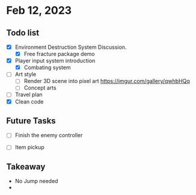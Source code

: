 # Feb 12, 2023

## Todo list
- [x] Environment Destruction System Discussion.
	- [x] Free fracture package demo
- [x] Player input system introduction
	- [x] Combating system 
- [ ] Art style
	- [ ] Render 3D scene into pixel art https://imgur.com/gallery/qwhbHQq
	- [ ] Concept arts
- [ ] Travel plan
- [x] Clean code

## Future Tasks

- [ ] Finish the enemy controller
- [ ] Item pickup


## Takeaway

- No Jump needed
- 
